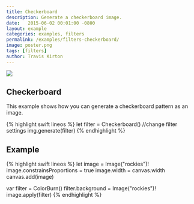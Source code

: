 ```yaml
---
title: Checkerboard
description: Generate a checkerboard image.
date:   2015-06-02 00:01:00 -0800
layout: example
categories: examples, filters
permalink: /examples/filters-checkerboard/
image: poster.png
tags: [filters]
author: Travis Kirton
---
```

![](checkerboard.png)

## Checkerboard
This example shows how you can generate a checkerboard pattern as an image.

{% highlight swift lineos %}
let filter = Checkerboard()
//change filter settings
img.generate(filter)
{% endhighlight %}

## Example
{% highlight swift lineos %}
let image = Image("rockies")!
image.constrainsProportions = true
image.width = canvas.width
canvas.add(image)

var filter = ColorBurn()
filter.background = Image("rockies")!
image.apply(filter)
{% endhighlight %}
